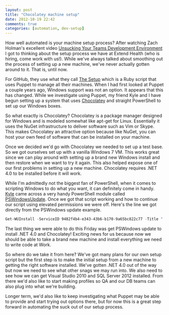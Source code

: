 ```yaml
---
layout: post
title: "Chocolatey machine setup"
date: 2012-10-19 22:42
comments: true
categories: [automation, dev-setup]
---
```


How well automated is your machine setup process? After watching Zach Holman's
excellent video [Unsucking Your Teams Development Environment](http://zachholman.com/talk/unsucking-your-teams-development-environment)
I got to thinking about the setup process we have at Extend Health (who is
hiring, come work with us!). While we've always talked about smoothing out the process of setting
up a new machine, we've never actually gotten around to it. That is, until now.

For GitHub, they use what they call [The Setup](https://speakerdeck.com/u/wfarr/p/the-setup-managing-an-army-of-laptops-with-puppet)
which is a Ruby script that uses Puppet to manage all their machines. When I had
first looked at Puppet a couple years ago, Windows support was not an option. It
appears that this has changed. While we investigate using Puppet, my friend Kyle
and I have begun setting up a system that uses [Chocolatey](http://chocolatey.org) and
straight PowerShell to set up our Windows boxes.

So what exactly is Chocolatey? Chocolatey is a package manager designed for
Windows and is modeled somewhat like apt-get for Linux. Essentially it uses the
NuGet infrastructure to deliver software such as Vim or Skype. This makes
Chocolatey an attractive option because like NuGet, you can host your own feed
of software that can be installed on your machine.

Once we decided we'd go with Chocolatey we needed to set up a test base. So we
got ourselves set up with a vanilla Windows 7 VM. This works great since we can
play around with setting up a brand new Windows install and then restore when we
want to try it again. This also helped expose one of our first problems in
setting up a new machine. Chocolatey requires .NET 4.0 to be installed before it
will work.

While I'm admittedly not the biggest fan of PowerShell, when it comes to
scripting Windows to do what you want, it can definitely come in handy. [Kyle](http://kyzog.wordpress.com/)
came across a very handy PowerShell module called [PSWindowsUpdate](http://gallery.technet.microsoft.com/scriptcenter/2d191bcd-3308-4edd-9de2-88dff796b0bc).
Once we got that script working and how to continue our script using elevated
permissions we were off. Here's the line we got directly from the PSWindows
update example.

```powershell
Get-WUInstall -ServiceID 9482f4b4-e343-43b6-b170-9a65bc822c77 -Title ".NET Framework 4" -AcceptAll
```
The last thing we were able to do this Friday was get PSWindows update to
install .NET 4.0 and Chocolatey! Exciting news for us because now we should be
able to take a brand new machine and install everything we need to write code at
Work.

So where do we take it from here? We've got many plans for our own setup script
but the first step is to make the initial setup from a new machine to getting
the right software installed. We've gotten .NET 4.0 out of the way but now we
need to see what other snags we may run into. We also need to see how we can get
Visual Studio 2010 and SQL Server 2012 installed. From there we'd also like to
start making profiles so QA and our DB teams can also plug into what we're
building.

Longer term, we'd also like to keep investigating what Puppet may be able to
provide and start trying out options there, but for now this is a great step
forward in automating the suck out of our setup process.
